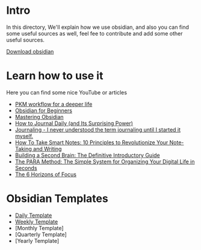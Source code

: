 # Intro
In this directory,  We'll explain how we use obsidian, and also you can find some useful sources as well, feel fee to contribute and add some other useful sources.

[Download obsidian](https://obsidian.md)

# Learn how to use it
Here you can find some nice YouTube or articles
- [PKM workflow for a deeper life](https://www.ssp.sh/blog/pkm-workflow-for-a-deeper-life/)
- [Obsidian for Beginners](https://www.youtube.com/playlist?list=PL3NaIVgSlAVLHty1-NuvPa9V0b0UwbzBd)
- [Mastering Obsidian](https://www.youtube.com/playlist?list=PL7oLu8NfQd84_gsyqBVSVgUmCCgcvSZMx)
- [How to Journal Daily (and Its Surprising Power)](https://thomasgriffin.com/how-to-journal-daily/)
- [Journaling - I never understood the term journaling until I started it myself.](https://www.ssp.sh/brain/journaling)
- [How To Take Smart Notes: 10 Principles to Revolutionize Your Note-Taking and Writing](https://fortelabs.com/blog/how-to-take-smart-notes/)
- [Building a Second Brain: The Definitive Introductory Guide](https://fortelabs.com/blog/basboverview/)
- [The PARA Method: The Simple System for Organizing Your Digital Life in Seconds](https://fortelabs.com/blog/para/)
- [The 6 Horizons of Focus](https://gettingthingsdone.com/2011/01/the-6-horizons-of-focus/)

# Obsidian Templates
- [Daily Template](./dailyReflectionTemplate.md)
- [Weekly Template](./weeklyReflectionTemplate.md)
- [Monthly Template]
- [Quarterly Template]
- [Yearly Template]